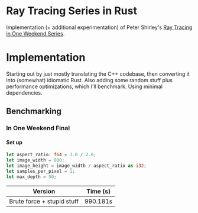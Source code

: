 # Ray Tracing Series in Rust

Implementation (+ additional experimentation) of Peter Shirley's [Ray Tracing in One Weekend Series](https://raytracing.github.io/).

# Implementation

Starting out by just mostly translating the C++ codebase, then converting it into (somewhat) idiomatic Rust.
Also adding some random stuff plus performance optimizations, which I'll benchmark.
Using minimal dependencies.

## Benchmarking
### In One Weekend Final
#### Set up
```Rust
let aspect_ratio: f64 = 3.0 / 2.0;
let image_width = 800;
let image_height = image_width / aspect_ratio as i32;
let samples_per_pixel = 1;
let max_depth = 50;
```
| Version                    | Time (s) |
|----------------------------|----------|
| Brute force + stupid stuff | 990.181s |


